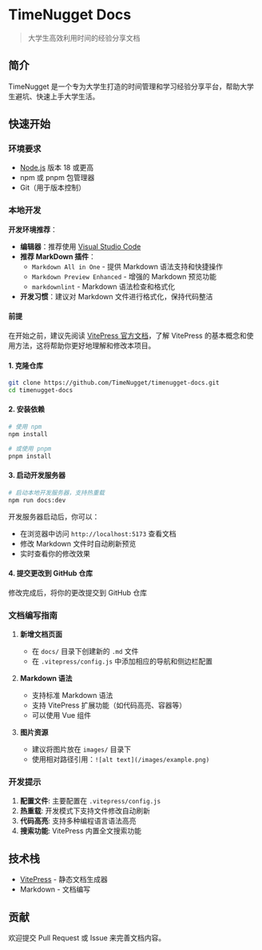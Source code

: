 # TimeNugget Docs

> 大学生高效利用时间的经验分享文档

## 简介

TimeNugget 是一个专为大学生打造的时间管理和学习经验分享平台，帮助大学生避坑、快速上手大学生活。

## 快速开始

### 环境要求

- [Node.js](https://nodejs.org/) 版本 18 或更高
- npm 或 pnpm 包管理器
- Git（用于版本控制）

### 本地开发

**开发环境推荐**：

- **编辑器**：推荐使用 [Visual Studio Code](https://code.visualstudio.com/)
- **推荐 MarkDown 插件**：
  - `Markdown All in One` - 提供 Markdown 语法支持和快捷操作
  - `Markdown Preview Enhanced` - 增强的 Markdown 预览功能
  - `markdownlint` - Markdown 语法检查和格式化
- **开发习惯**：建议对 Markdown 文件进行格式化，保持代码整洁

#### 前提

在开始之前，建议先阅读 [VitePress 官方文档](https://vitepress.dev/zh/)，了解 VitePress 的基本概念和使用方法，这将帮助你更好地理解和修改本项目。

#### 1. 克隆仓库

```bash
git clone https://github.com/TimeNugget/timenugget-docs.git
cd timenugget-docs
```

#### 2. 安装依赖

```bash
# 使用 npm
npm install

# 或使用 pnpm
pnpm install
```

#### 3. 启动开发服务器

```bash
# 启动本地开发服务器，支持热重载
npm run docs:dev
```

开发服务器启动后，你可以：

- 在浏览器中访问 `http://localhost:5173` 查看文档
- 修改 Markdown 文件时自动刷新预览
- 实时查看你的修改效果

#### 4. 提交更改到 GitHub 仓库

修改完成后，将你的更改提交到 GitHub 仓库

### 文档编写指南

1. **新增文档页面**
   - 在 `docs/` 目录下创建新的 `.md` 文件
   - 在 `.vitepress/config.js` 中添加相应的导航和侧边栏配置

2. **Markdown 语法**
   - 支持标准 Markdown 语法
   - 支持 VitePress 扩展功能（如代码高亮、容器等）
   - 可以使用 Vue 组件

3. **图片资源**
   - 建议将图片放在 `images/` 目录下
   - 使用相对路径引用：`![alt text](/images/example.png)`

### 开发提示

1. **配置文件**: 主要配置在 `.vitepress/config.js`
2. **热重载**: 开发模式下支持文件修改自动刷新
3. **代码高亮**: 支持多种编程语言语法高亮
4. **搜索功能**: VitePress 内置全文搜索功能

## 技术栈

- [VitePress](https://vitepress.dev/) - 静态文档生成器
- Markdown - 文档编写

## 贡献

欢迎提交 Pull Request 或 Issue 来完善文档内容。
